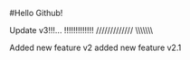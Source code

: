#Hello Github!

Update v3!!!...
!!!!!!!!!!!!!
/////////////
\\\\\\\\\\\\\

Added new feature v2
added new feature v2.1
